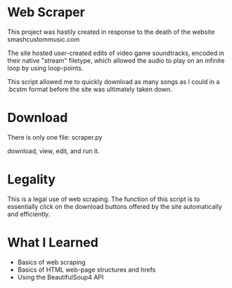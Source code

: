 # Web Scraper
This project was hastily created in response to the death of the website smashcustommusic.com

The site hosted user-created edits of video game soundtracks, encoded in their native "stream" filetype, which allowed the audio to play on an infinite loop by using loop-points.

This script allowed me to quickly download as many songs as I could in a .bcstm format before the site was ultimately taken down.

# Download
There is only one file: scraper.py

download, view, edit, and run it.

# Legality
This is a legal use of web scraping. The function of this script is to essentially click on the download buttons offered by the site automatically and efficiently.

# What I Learned
* Basics of web scraping
* Basics of HTML web-page structures and hrefs
* Using the BeautifulSoup4 API
